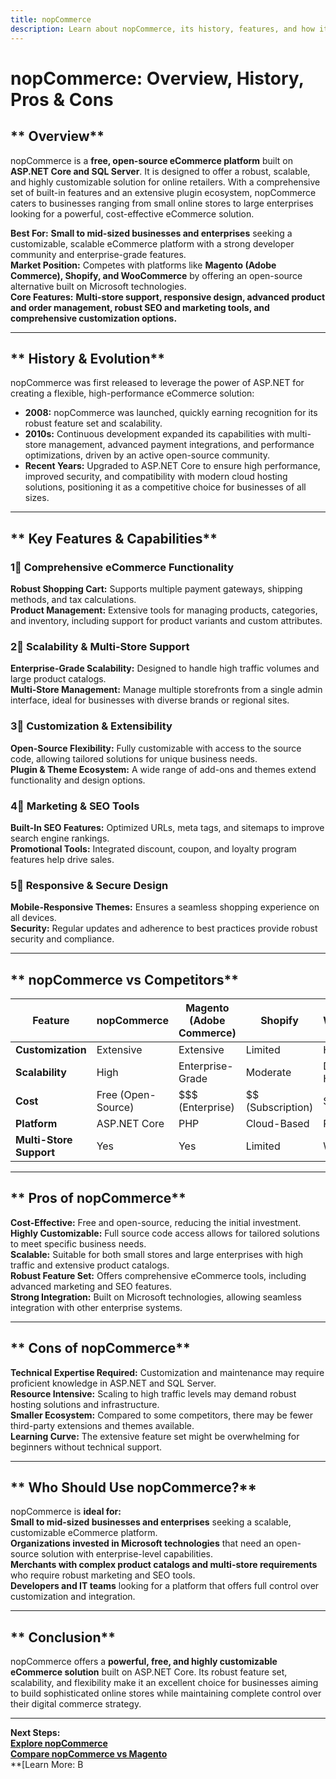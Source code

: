 ```yaml
---
title: nopCommerce
description: Learn about nopCommerce, its history, features, and how it compares to other eCommerce platforms.
---
```


# **nopCommerce: Overview, History, Pros & Cons**

## ** Overview**  
nopCommerce is a **free, open-source eCommerce platform** built on **ASP.NET Core and SQL Server**. It is designed to offer a robust, scalable, and highly customizable solution for online retailers. With a comprehensive set of built-in features and an extensive plugin ecosystem, nopCommerce caters to businesses ranging from small online stores to large enterprises looking for a powerful, cost-effective eCommerce solution.

 **Best For:** **Small to mid-sized businesses and enterprises** seeking a customizable, scalable eCommerce platform with a strong developer community and enterprise-grade features.  
 **Market Position:** Competes with platforms like **Magento (Adobe Commerce), Shopify, and WooCommerce** by offering an open-source alternative built on Microsoft technologies.  
 **Core Features:** **Multi-store support, responsive design, advanced product and order management, robust SEO and marketing tools, and comprehensive customization options.**

---

## ** History & Evolution**  
nopCommerce was first released to leverage the power of ASP.NET for creating a flexible, high-performance eCommerce solution:

- **2008:** nopCommerce was launched, quickly earning recognition for its robust feature set and scalability.
- **2010s:** Continuous development expanded its capabilities with multi-store management, advanced payment integrations, and performance optimizations, driven by an active open-source community.
- **Recent Years:** Upgraded to ASP.NET Core to ensure high performance, improved security, and compatibility with modern cloud hosting solutions, positioning it as a competitive choice for businesses of all sizes.

---

## ** Key Features & Capabilities**

### **1⃣ Comprehensive eCommerce Functionality**
 **Robust Shopping Cart:** Supports multiple payment gateways, shipping methods, and tax calculations.  
 **Product Management:** Extensive tools for managing products, categories, and inventory, including support for product variants and custom attributes.

### **2⃣ Scalability & Multi-Store Support**
 **Enterprise-Grade Scalability:** Designed to handle high traffic volumes and large product catalogs.  
 **Multi-Store Management:** Manage multiple storefronts from a single admin interface, ideal for businesses with diverse brands or regional sites.

### **3⃣ Customization & Extensibility**
 **Open-Source Flexibility:** Fully customizable with access to the source code, allowing tailored solutions for unique business needs.  
 **Plugin & Theme Ecosystem:** A wide range of add-ons and themes extend functionality and design options.

### **4⃣ Marketing & SEO Tools**
 **Built-In SEO Features:** Optimized URLs, meta tags, and sitemaps to improve search engine rankings.  
 **Promotional Tools:** Integrated discount, coupon, and loyalty program features help drive sales.

### **5⃣ Responsive & Secure Design**
 **Mobile-Responsive Themes:** Ensures a seamless shopping experience on all devices.  
 **Security:** Regular updates and adherence to best practices provide robust security and compliance.

---

## ** nopCommerce vs Competitors**

| Feature                   | nopCommerce          | Magento (Adobe Commerce) | Shopify            | WooCommerce      |
|---------------------------|----------------------|--------------------------|--------------------|------------------|
| **Customization**         |  Extensive         |  Extensive             |  Limited          |  High          |
| **Scalability**           |  High              |  Enterprise-Grade      |  Moderate        |  Depends on Hosting |
| **Cost**                  |  Free (Open-Source)| $$$ (Enterprise)         | $$ (Subscription)  | $ (Variable)     |
| **Platform**              | ASP.NET Core         | PHP                      | Cloud-Based        | PHP              |
| **Multi-Store Support**   |  Yes               |  Yes                   |  Limited          |  With Plugins   |

---

## ** Pros of nopCommerce**  
 **Cost-Effective:** Free and open-source, reducing the initial investment.  
 **Highly Customizable:** Full source code access allows for tailored solutions to meet specific business needs.  
 **Scalable:** Suitable for both small stores and large enterprises with high traffic and extensive product catalogs.  
 **Robust Feature Set:** Offers comprehensive eCommerce tools, including advanced marketing and SEO features.  
 **Strong Integration:** Built on Microsoft technologies, allowing seamless integration with other enterprise systems.

---

## ** Cons of nopCommerce**  
 **Technical Expertise Required:** Customization and maintenance may require proficient knowledge in ASP.NET and SQL Server.  
 **Resource Intensive:** Scaling to high traffic levels may demand robust hosting solutions and infrastructure.  
 **Smaller Ecosystem:** Compared to some competitors, there may be fewer third-party extensions and themes available.  
 **Learning Curve:** The extensive feature set might be overwhelming for beginners without technical support.

---

## ** Who Should Use nopCommerce?**  
nopCommerce is **ideal for:**  
 **Small to mid-sized businesses and enterprises** seeking a scalable, customizable eCommerce platform.  
 **Organizations invested in Microsoft technologies** that need an open-source solution with enterprise-level capabilities.  
 **Merchants with complex product catalogs and multi-store requirements** who require robust marketing and SEO tools.  
 **Developers and IT teams** looking for a platform that offers full control over customization and integration.

---

## ** Conclusion**  
nopCommerce offers a **powerful, free, and highly customizable eCommerce solution** built on ASP.NET Core. Its robust feature set, scalability, and flexibility make it an excellent choice for businesses aiming to build sophisticated online stores while maintaining complete control over their digital commerce strategy.

---

 **Next Steps:**  
 **[Explore nopCommerce](https://www.nopcommerce.com/)**  
 **[Compare nopCommerce vs Magento](#)**  
 **[Learn More: B

